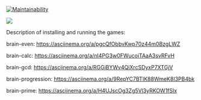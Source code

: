 [![Maintainability](https://api.codeclimate.com/v1/badges/a99a88d28ad37a79dbf6/maintainability)](https://codeclimate.com/github/codeclimate/codeclimate/maintainability)

![](https://github.com/ElenaSolovyeva/frontend-project-lvl1/workflows/Check%20with%20Eslint/badge.svg)

Description of installing and running the games:

brain-even:
 https://asciinema.org/a/pgcQfObbvKwp70z44m0BzgLWZ

 brain-calc:
 https://asciinema.org/a/nI4PG3w0FWucoiTAaA3svRFvH

 brain-gcd:
 https://asciinema.org/a/RGGiBYWv4QiXrcSDyxP7XTGjV

 brain-progression:
 https://asciinema.org/a/9RepYC7BTIK88WmeK8I3PB4bk

 brain-prime:
 https://asciinema.org/a/H4UJscOg3Zg5Vl3yRKOW1fSlx
